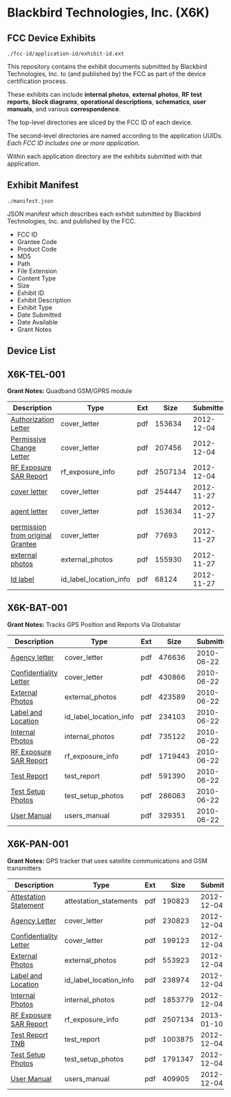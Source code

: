 # Blackbird Technologies, Inc. (X6K)
## FCC Device Exhibits

```
./fcc-id/application-id/exhibit-id.ext
```

This repository contains the exhibit documents submitted by Blackbird Technologies, Inc. to (and published by) the FCC as part of the device certification process.

These exhibits can include **internal photos**, **external photos**, **RF test reports**, **block diagrams**, **operational descriptions**, **schematics**, **user manuals**, and various **correspondence**.

The top-level directories are sliced by the FCC ID of each device.

The second-level directories are named according to the application UUIDs. *Each FCC ID includes one or more application.*

Within each application directory are the exhibits submitted with that application. 

## Exhibit Manifest

```
./manifest.json
```

JSON manifest which describes each exhibit submitted by Blackbird Technologies, Inc. and published by the FCC.

- FCC ID
- Grantee Code
- Product Code
- MD5
- Path
- File Extension
- Content Type
- Size
- Exhibit ID
- Exhibit Description
- Exhibit Type
- Date Submitted
- Date Available
- Grant Notes

## Device List
## X6K-TEL-001
**Grant Notes:** Quadband GSM/GPRS module

| Description | Type | Ext | Size | Submitted | Available |
| ----------- | ---- | --- | ---- | --------- | --------- |
| [Authorization Letter](X6K-TEL-001/eab2f6e1ac28a4818143774d80f16dcc/1851453.pdf) | cover_letter | pdf | 153634 | 2012-12-04 | 2012-12-04 |
| [Permissive Change Letter](X6K-TEL-001/eab2f6e1ac28a4818143774d80f16dcc/1851454.pdf) | cover_letter | pdf | 207456 | 2012-12-04 | 2012-12-04 |
| [RF Exposure SAR Report](X6K-TEL-001/eab2f6e1ac28a4818143774d80f16dcc/1851455.pdf) | rf_exposure_info | pdf | 2507134 | 2012-12-04 | 2012-12-04 |
| [cover letter](X6K-TEL-001/544daf3288e0bee4afa667f0fb6cf6ad/1846428.pdf) | cover_letter | pdf | 254447 | 2012-11-27 | 2012-11-28 |
| [agent letter](X6K-TEL-001/544daf3288e0bee4afa667f0fb6cf6ad/1846429.pdf) | cover_letter | pdf | 153634 | 2012-11-27 | 2012-11-28 |
| [permission from original Grantee](X6K-TEL-001/544daf3288e0bee4afa667f0fb6cf6ad/1846430.pdf) | cover_letter | pdf | 77693 | 2012-11-27 | 2012-11-28 |
| [external photos](X6K-TEL-001/544daf3288e0bee4afa667f0fb6cf6ad/1846431.pdf) | external_photos | pdf | 155930 | 2012-11-27 | 2012-11-28 |
| [Id label](X6K-TEL-001/544daf3288e0bee4afa667f0fb6cf6ad/1846432.pdf) | id_label_location_info | pdf | 68124 | 2012-11-27 | 2012-11-28 |
## X6K-BAT-001
**Grant Notes:** Tracks GPS Position and Reports Via Globalstar

| Description | Type | Ext | Size | Submitted | Available |
| ----------- | ---- | --- | ---- | --------- | --------- |
| [Agency letter](X6K-BAT-001/7830a66958dad3f29c5560c5bcd10f1d/1300153.pdf) | cover_letter | pdf | 476636 | 2010-06-22 | 2010-06-22 |
| [Confidentiality Letter](X6K-BAT-001/7830a66958dad3f29c5560c5bcd10f1d/1300154.pdf) | cover_letter | pdf | 430866 | 2010-06-22 | 2010-06-22 |
| [External Photos](X6K-BAT-001/7830a66958dad3f29c5560c5bcd10f1d/1300156.pdf) | external_photos | pdf | 423589 | 2010-06-22 | 2010-06-22 |
| [Label and Location](X6K-BAT-001/7830a66958dad3f29c5560c5bcd10f1d/1300158.pdf) | id_label_location_info | pdf | 234103 | 2010-06-22 | 2010-06-22 |
| [Internal Photos](X6K-BAT-001/7830a66958dad3f29c5560c5bcd10f1d/1300157.pdf) | internal_photos | pdf | 735122 | 2010-06-22 | 2010-06-22 |
| [RF Exposure SAR Report](X6K-BAT-001/7830a66958dad3f29c5560c5bcd10f1d/1300161.pdf) | rf_exposure_info | pdf | 1719443 | 2010-06-22 | 2010-06-22 |
| [Test Report](X6K-BAT-001/7830a66958dad3f29c5560c5bcd10f1d/1300163.pdf) | test_report | pdf | 591390 | 2010-06-22 | 2010-06-22 |
| [Test Setup Photos](X6K-BAT-001/7830a66958dad3f29c5560c5bcd10f1d/1300164.pdf) | test_setup_photos | pdf | 286063 | 2010-06-22 | 2010-06-22 |
| [User Manual](X6K-BAT-001/7830a66958dad3f29c5560c5bcd10f1d/1300165.pdf) | users_manual | pdf | 329351 | 2010-06-22 | 2010-06-22 |
## X6K-PAN-001
**Grant Notes:** GPS tracker that uses satellite communications and GSM transmitters

| Description | Type | Ext | Size | Submitted | Available |
| ----------- | ---- | --- | ---- | --------- | --------- |
| [Attestation Statement](X6K-PAN-001/3aa6b51bfc20fc6680e9af0309df0398/1851951.pdf) | attestation_statements | pdf | 190823 | 2012-12-04 | 2012-12-13 |
| [Agency Letter](X6K-PAN-001/3aa6b51bfc20fc6680e9af0309df0398/1851949.pdf) | cover_letter | pdf | 230823 | 2012-12-04 | 2012-12-13 |
| [Confidentiality Letter](X6K-PAN-001/3aa6b51bfc20fc6680e9af0309df0398/1851950.pdf) | cover_letter | pdf | 199123 | 2012-12-04 | 2012-12-13 |
| [External Photos](X6K-PAN-001/3aa6b51bfc20fc6680e9af0309df0398/1851953.pdf) | external_photos | pdf | 553923 | 2012-12-04 | 2012-12-13 |
| [Label and Location](X6K-PAN-001/3aa6b51bfc20fc6680e9af0309df0398/1851955.pdf) | id_label_location_info | pdf | 238974 | 2012-12-04 | 2012-12-13 |
| [Internal Photos](X6K-PAN-001/3aa6b51bfc20fc6680e9af0309df0398/1851954.pdf) | internal_photos | pdf | 1853779 | 2012-12-04 | 2012-12-13 |
| [RF Exposure SAR Report](X6K-PAN-001/3aa6b51bfc20fc6680e9af0309df0398/1851455.pdf) | rf_exposure_info | pdf | 2507134 | 2013-01-10 | 2012-12-13 |
| [Test Report TNB](X6K-PAN-001/3aa6b51bfc20fc6680e9af0309df0398/1851960.pdf) | test_report | pdf | 1003875 | 2012-12-04 | 2012-12-13 |
| [Test Setup Photos](X6K-PAN-001/3aa6b51bfc20fc6680e9af0309df0398/1851961.pdf) | test_setup_photos | pdf | 1791347 | 2012-12-04 | 2012-12-13 |
| [User Manual](X6K-PAN-001/3aa6b51bfc20fc6680e9af0309df0398/1851966.pdf) | users_manual | pdf | 409905 | 2012-12-04 | 2012-12-13 |
